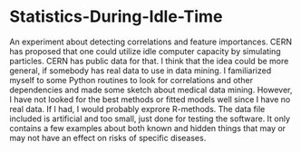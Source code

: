 # Statistics-During-Idle-Time
An experiment about detecting correlations and feature importances.
CERN has proposed that one could utilize idle computer capacity by simulating particles.  CERN has public data for that.  I think that the idea could be more general, if somebody has real data to use in data mining.
I familiarized myself to some Python routines to look for correlations and other dependencies and made some sketch about medical data mining.  However, I have not looked for the best methods or fitted models well since I have no real data.  If I had, I would probably exprore R-methods.
The data file included is artificial and too small, just done for testing the software.  It only contains a few examples about both known and hidden things that may or may not have an effect on risks of specific diseases.
